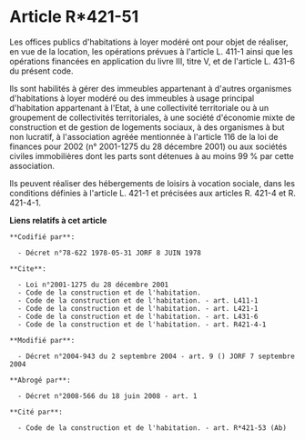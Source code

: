 # Article R*421-51

Les offices publics d'habitations à loyer modéré ont pour objet de réaliser, en vue de la location, les opérations prévues à
l'article L. 411-1 ainsi que les opérations financées en application du livre III, titre V, et de l'article L. 431-6 du
présent code.

Ils sont habilités à gérer des immeubles appartenant à d'autres organismes d'habitations à loyer modéré ou des immeubles à
usage principal d'habitation appartenant à l'Etat, à une collectivité territoriale ou à un groupement de collectivités
territoriales, à une société d'économie mixte de construction et de gestion de logements sociaux, à des organismes à but non
lucratif, à l'association agréée mentionnée à l'article 116 de la loi de finances pour 2002 (n° 2001-1275 du 28 décembre
2001) ou aux sociétés civiles immobilières dont les parts sont détenues à au moins 99 % par cette association.

Ils peuvent réaliser des hébergements de loisirs à vocation sociale, dans les conditions définies à l'article L. 421-1 et
précisées aux articles R. 421-4 et R. 421-4-1.

**Liens relatifs à cet article**

	**Codifié par**:

	  - Décret n°78-622 1978-05-31 JORF 8 JUIN 1978

	**Cite**:

	  - Loi n°2001-1275 du 28 décembre 2001
	  - Code de la construction et de l'habitation.
	  - Code de la construction et de l'habitation. - art. L411-1
	  - Code de la construction et de l'habitation. - art. L421-1
	  - Code de la construction et de l'habitation. - art. L431-6
	  - Code de la construction et de l'habitation. - art. R421-4-1

	**Modifié par**:

	  - Décret n°2004-943 du 2 septembre 2004 - art. 9 () JORF 7 septembre 2004

	**Abrogé par**:

	  - Décret n°2008-566 du 18 juin 2008 - art. 1

	**Cité par**:

	  - Code de la construction et de l'habitation. - art. R*421-53 (Ab)
